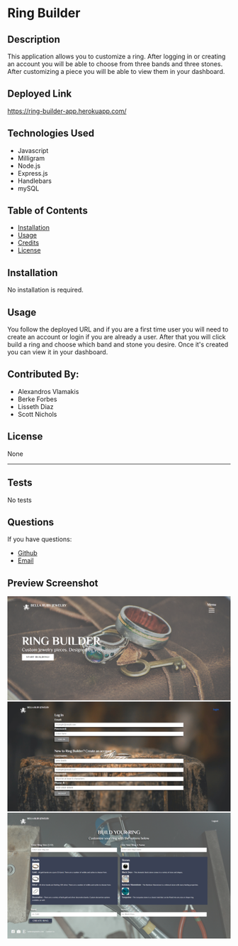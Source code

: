 
  
  
  # Ring Builder

  ## Description

  This application allows you to customize a ring. After logging in or creating an account you will be able to choose from three bands and three stones. After customizing a piece you will be able to view them in your dashboard.

  ## Deployed Link

  https://ring-builder-app.herokuapp.com/

  ## Technologies Used

  * Javascript
  * Milligram
  * Node.js
  * Express.js
  * Handlebars
  * mySQL

  ## Table of Contents

  * [Installation](#installation)
  * [Usage](#usage)
  * [Credits](#credits)
  * [License](#license)

  ## Installation

  No installation is required.

  ## Usage

  You follow the deployed URL and if you are a first time user you will need to create an account or login if you are already a user. After that you will click build a ring and choose which band and stone you desire. Once it's created you can view it in your dashboard.

  ## Contributed By:

  * Alexandros Vlamakis
  * Berke Forbes
  * Lisseth Diaz
  * Scott Nichols

  ## License

  None
  

  ---

  ## Tests

  No tests 

  ## Questions

  If you have questions:
  * [Github](https://github.com/sessions21)
  * [Email](mailto:s21nichols@hotmail.com) 

  ## Preview Screenshot
  ![Screenshot-of-website](public/images/Landing-Screenshot.png)
  ![Screenshot-of-website](public/images/Login-Page.png)
  ![Screenshot-of-website](public/images/build-page.png)


